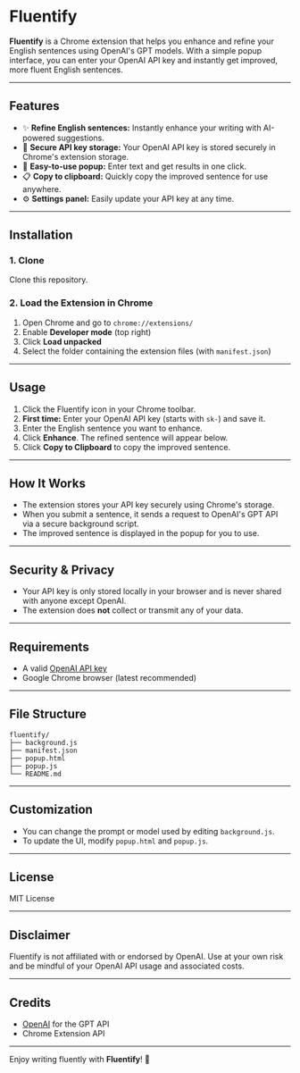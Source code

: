# Fluentify

**Fluentify** is a Chrome extension that helps you enhance and refine your English sentences using OpenAI's GPT models. With a simple popup interface, you can enter your OpenAI API key and instantly get improved, more fluent English sentences.

---

## Features

- ✨ **Refine English sentences:** Instantly enhance your writing with AI-powered suggestions.
- 🔑 **Secure API key storage:** Your OpenAI API key is stored securely in Chrome's extension storage.
- 📝 **Easy-to-use popup:** Enter text and get results in one click.
- 📋 **Copy to clipboard:** Quickly copy the improved sentence for use anywhere.
- ⚙️ **Settings panel:** Easily update your API key at any time.

---


## Installation

### 1. Clone

Clone this repository.

### 2. Load the Extension in Chrome

1. Open Chrome and go to `chrome://extensions/`
2. Enable **Developer mode** (top right)
3. Click **Load unpacked**
4. Select the folder containing the extension files (with `manifest.json`)

---

## Usage

1. Click the Fluentify icon in your Chrome toolbar.
2. **First time:** Enter your OpenAI API key (starts with `sk-`) and save it.
3. Enter the English sentence you want to enhance.
4. Click **Enhance**. The refined sentence will appear below.
5. Click **Copy to Clipboard** to copy the improved sentence.

---

## How It Works

- The extension stores your API key securely using Chrome's storage.
- When you submit a sentence, it sends a request to OpenAI's GPT API via a secure background script.
- The improved sentence is displayed in the popup for you to use.

---

## Security & Privacy

- Your API key is only stored locally in your browser and is never shared with anyone except OpenAI.
- The extension does **not** collect or transmit any of your data.

---

## Requirements

- A valid [OpenAI API key](https://platform.openai.com/account/api-keys)
- Google Chrome browser (latest recommended)

---

## File Structure

```
fluentify/
├── background.js
├── manifest.json
├── popup.html
├── popup.js
└── README.md
```

---

## Customization

- You can change the prompt or model used by editing `background.js`.
- To update the UI, modify `popup.html` and `popup.js`.

---

## License

MIT License

---

## Disclaimer

Fluentify is not affiliated with or endorsed by OpenAI. Use at your own risk and be mindful of your OpenAI API usage and associated costs.

---

## Credits

- [OpenAI](https://openai.com/) for the GPT API
- Chrome Extension API

---

Enjoy writing fluently with **Fluentify**! 🚀
```

